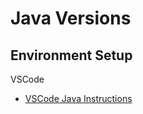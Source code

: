 # Java Versions

## Environment Setup

VSCode

* [VSCode Java Instructions](https://code.visualstudio.com/docs/java/java-tutorial)